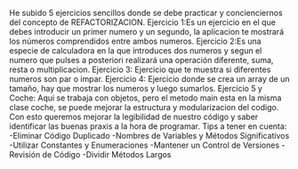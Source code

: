 He subido 5 ejercicios sencillos donde se debe practicar y concienciernos del concepto de REFACTORIZACION. 
Ejercicio 1:Es un ejercicio en el que debes introducir un primer numero y un segundo, la aplicacion te mostrará los números comprendidos entre ambos numeros.
Ejercicio 2:Es una especie de calculadora en la que introduces dos numeros y segun el numero que pulses a posteriori realizará una operación diferente, suma, resta o multiplicacion.
Ejercicio 3: Ejercicio que te muestra si diferentes numeros son par o impar.
Ejercicio 4: Ejercicio donde se crea un array de un tamaño, hay que mostrar los numeros y luego sumarlos.
Ejercicio 5 y Coche: Aqui se trabaja con objetos, pero el metodo main esta en la misma clase coche, se puede mejorar la estructura y modularizacion del codigo. 
Con esto queremos mejorar la legibilidad de nuestro código y saber identificar las buenas praxis a la hora de programar.
Tips a tener en cuenta:
-Eliminar Código Duplicado
-Nombres de Variables y Métodos Significativos
-Utilizar Constantes y Enumeraciones
-Mantener un Control de Versiones
-Revisión de Código
-Dividir Métodos Largos
